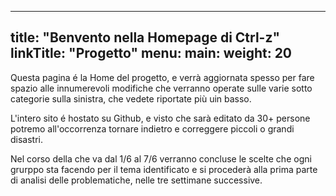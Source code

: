 
---
title: "Benvento nella Homepage di Ctrl-z"
linkTitle: "Progetto"
menu:
  main:
    weight: 20
---

Questa pagina é la Home del progetto, e verrà aggiornata spesso per fare spazio alle innumerevoli modifiche che verranno operate sulle varie sotto categorie sulla sinistra, che vedete riportate più uin basso.

L'intero sito é hostato su Github, e visto che sarà editato da 30+ persone potremo all'occorrenza tornare indietro e correggere piccoli o grandi disastri.

Nel corso della che va dal 1/6 al 7/6 verranno concluse le scelte che ogni grurppo sta facendo per il tema identificato e si procederà alla prima parte di analisi delle problematiche, nelle tre settimane successive. 
